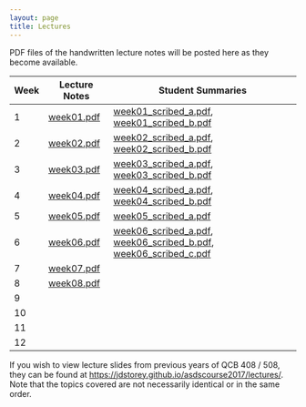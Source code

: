```yaml
---
layout: page
title: Lectures
---
```


PDF files of the handwritten lecture notes will be posted here as they become available.

| Week  | Lecture Notes | Student Summaries |  
|-------|---------------|-------------------|  
|  1 | [week01.pdf](./lecture_notes/week01.pdf) | [week01_scribed_a.pdf](./scribed_notes/week01/week01_scribed_a.pdf), [week01_scribed_b.pdf](./scribed_notes/week01/week01_scribed_b.pdf)  |  
|  2 | [week02.pdf](./lecture_notes/week02.pdf) | [week02_scribed_a.pdf](./scribed_notes/week02/week02_scribed_a.pdf), [week02_scribed_b.pdf](./scribed_notes/week02/week02_scribed_b.pdf)  |  
|  3 | [week03.pdf](./lecture_notes/week03.pdf) | [week03_scribed_a.pdf](./scribed_notes/week03/week03_scribed_a.pdf), [week03_scribed_b.pdf](./scribed_notes/week03/week03_scribed_b.pdf)  |    
|  4 | [week04.pdf](./lecture_notes/week04.pdf) | [week04_scribed_a.pdf](./scribed_notes/week04/week04_scribed_a.pdf), [week04_scribed_b.pdf](./scribed_notes/week04/week04_scribed_b.pdf)  |  
|  5 | [week05.pdf](./lecture_notes/week05.pdf) | [week05_scribed_a.pdf](./scribed_notes/week05/week05_scribed_a.pdf)  |  
|  6 | [week06.pdf](./lecture_notes/week06.pdf) | [week06_scribed_a.pdf](./scribed_notes/week06/week06_scribed_a.pdf), [week06_scribed_b.pdf](./scribed_notes/week06/week06_scribed_b.pdf), [week06_scribed_c.pdf](./scribed_notes/week06/week06_scribed_c.pdf)  |  
|  7 | [week07.pdf](./lecture_notes/week07.pdf) |  |  
|  8 | [week08.pdf](./lecture_notes/week08.pdf) |  |  
|  9 |  |  |  
| 10 |  |  |  
| 11 |  |  |  
| 12 |  |  |  


If you wish to view lecture slides from previous years of QCB 408 / 508, they can be found at <a href='https://jdstorey.github.io/asdscourse2017/lectures/' target='_blank'>https://jdstorey.github.io/asdscourse2017/lectures/</a>. Note that the topics covered are not necessarily identical or in the same order.
